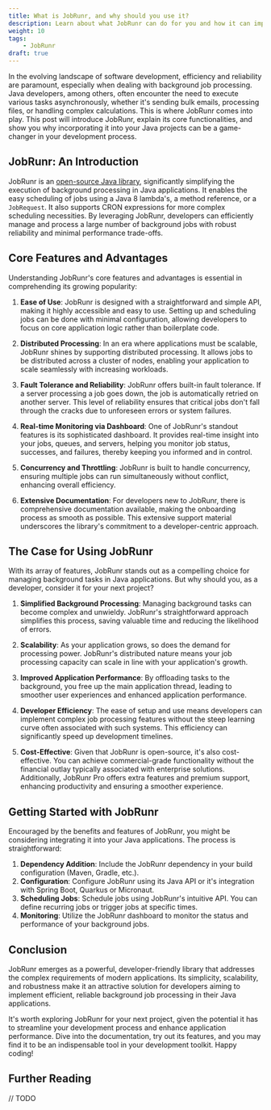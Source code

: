```yaml
---
title: What is JobRunr, and why should you use it?
description: Learn about what JobRunr can do for you and how it can improve your daily development workflow.
weight: 10  
tags:
    - JobRunr
draft: true
---
```

In the evolving landscape of software development, efficiency and reliability are paramount, especially when dealing with background job processing. Java developers, among others, often encounter the need to execute various tasks asynchronously, whether it's sending bulk emails, processing files, or handling complex calculations. This is where JobRunr comes into play. This post will introduce JobRunr, explain its core functionalities, and show you why incorporating it into your Java projects can be a game-changer in your development process.

## JobRunr: An Introduction

JobRunr is an [open-source Java library](https://github.com/jobrunr/jobrunr), significantly simplifying the execution of background processing in Java applications. It enables the easy scheduling of jobs using a Java 8 lambda's, a method reference, or a `JobRequest`. It also supports CRON expressions for more complex scheduling necessities. By leveraging JobRunr, developers can efficiently manage and process a large number of background jobs with robust reliability and minimal performance trade-offs.

## Core Features and Advantages

Understanding JobRunr's core features and advantages is essential in comprehending its growing popularity:

1. **Ease of Use**: JobRunr is designed with a straightforward and simple API, making it highly accessible and easy to use. Setting up and scheduling jobs can be done with minimal configuration, allowing developers to focus on core application logic rather than boilerplate code.

2. **Distributed Processing**: In an era where applications must be scalable, JobRunr shines by supporting distributed processing. It allows jobs to be distributed across a cluster of nodes, enabling your application to scale seamlessly with increasing workloads.

3. **Fault Tolerance and Reliability**: JobRunr offers built-in fault tolerance. If a server processing a job goes down, the job is automatically retried on another server. This level of reliability ensures that critical jobs don't fall through the cracks due to unforeseen errors or system failures.

4. **Real-time Monitoring via Dashboard**: One of JobRunr's standout features is its sophisticated dashboard. It provides real-time insight into your jobs, queues, and servers, helping you monitor job status, successes, and failures, thereby keeping you informed and in control.

5. **Concurrency and Throttling**: JobRunr is built to handle concurrency, ensuring multiple jobs can run simultaneously without conflict, enhancing overall efficiency.

6. **Extensive Documentation**: For developers new to JobRunr, there is comprehensive documentation available, making the onboarding process as smooth as possible. This extensive support material underscores the library's commitment to a developer-centric approach.

## The Case for Using JobRunr

With its array of features, JobRunr stands out as a compelling choice for managing background tasks in Java applications. But why should you, as a developer, consider it for your next project?

1. **Simplified Background Processing**: Managing background tasks can become complex and unwieldy. JobRunr's straightforward approach simplifies this process, saving valuable time and reducing the likelihood of errors.

2. **Scalability**: As your application grows, so does the demand for processing power. JobRunr's distributed nature means your job processing capacity can scale in line with your application's growth.

3. **Improved Application Performance**: By offloading tasks to the background, you free up the main application thread, leading to smoother user experiences and enhanced application performance.

4. **Developer Efficiency**: The ease of setup and use means developers can implement complex job processing features without the steep learning curve often associated with such systems. This efficiency can significantly speed up development timelines.

5. **Cost-Effective**: Given that JobRunr is open-source, it's also cost-effective. You can achieve commercial-grade functionality without the financial outlay typically associated with enterprise solutions. Additionally, JobRunr Pro offers extra features and premium support, enhancing productivity and ensuring a smoother experience.

## Getting Started with JobRunr

Encouraged by the benefits and features of JobRunr, you might be considering integrating it into your Java applications. The process is straightforward:

1. **Dependency Addition**: Include the JobRunr dependency in your build configuration (Maven, Gradle, etc.).
2. **Configuration**: Configure JobRunr using its Java API or it's integration with Spring Boot, Quarkus or Micronaut.
3. **Scheduling Jobs**: Schedule jobs using JobRunr's intuitive API. You can define recurring jobs or trigger jobs at specific times.
4. **Monitoring**: Utilize the JobRunr dashboard to monitor the status and performance of your background jobs.

## Conclusion

JobRunr emerges as a powerful, developer-friendly library that addresses the complex requirements of modern applications. Its simplicity, scalability, and robustness make it an attractive solution for developers aiming to implement efficient, reliable background job processing in their Java applications.

It's worth exploring JobRunr for your next project, given the potential it has to streamline your development process and enhance application performance. Dive into the documentation, try out its features, and you may find it to be an indispensable tool in your development toolkit. Happy coding!

## Further Reading
// TODO
